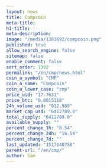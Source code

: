 ```yaml
---
layout: news
title: Compcoin
meta-title: 
h1-title: 
meta-description: 
image: "/media/1383692/compcoin.png"
published: true
allow_search_engine: false
sitemap: false
enable_comment: false
sort_order: 1392
permalink: "/en/cmp/news.html"
coin_a_symbol: "CMP"
coin_a_name: "Compcoin"
coin_a_lower_case: "cmp"
price_usd: "17.7631"
price_btc: "0.0015118"
24h_volume_usd: "812.989"
market_cap_usd: "6412789.0"
total_supply: "6412789.0"
available_supply: ""
percent_change_1h: "0.54"
percent_change_24h: "16.54"
percent_change_7d: ""
last_updated: "1517140758"
parent-url: "/en/cmp/"
author: Sam
---
```


